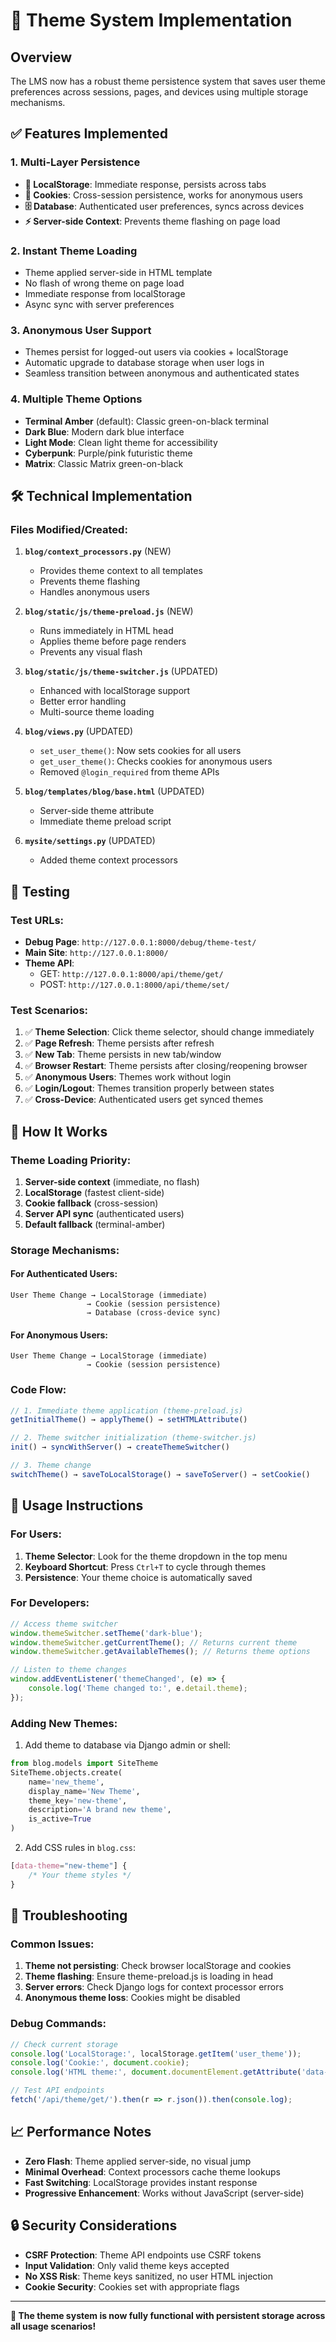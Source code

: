 # 🎨 Theme System Implementation

## Overview
The LMS now has a robust theme persistence system that saves user theme preferences across sessions, pages, and devices using multiple storage mechanisms.

## ✅ Features Implemented

### 1. **Multi-Layer Persistence**
- **📱 LocalStorage**: Immediate response, persists across tabs
- **🍪 Cookies**: Cross-session persistence, works for anonymous users
- **🗄️ Database**: Authenticated user preferences, syncs across devices
- **⚡ Server-side Context**: Prevents theme flashing on page load

### 2. **Instant Theme Loading**
- Theme applied server-side in HTML template
- No flash of wrong theme on page load
- Immediate response from localStorage
- Async sync with server preferences

### 3. **Anonymous User Support**
- Themes persist for logged-out users via cookies + localStorage
- Automatic upgrade to database storage when user logs in
- Seamless transition between anonymous and authenticated states

### 4. **Multiple Theme Options**
- **Terminal Amber** (default): Classic green-on-black terminal
- **Dark Blue**: Modern dark blue interface
- **Light Mode**: Clean light theme for accessibility
- **Cyberpunk**: Purple/pink futuristic theme
- **Matrix**: Classic Matrix green-on-black

## 🛠️ Technical Implementation

### Files Modified/Created:

1. **`blog/context_processors.py`** (NEW)
   - Provides theme context to all templates
   - Prevents theme flashing
   - Handles anonymous users

2. **`blog/static/js/theme-preload.js`** (NEW)
   - Runs immediately in HTML head
   - Applies theme before page renders
   - Prevents any visual flash

3. **`blog/static/js/theme-switcher.js`** (UPDATED)
   - Enhanced with localStorage support
   - Better error handling
   - Multi-source theme loading

4. **`blog/views.py`** (UPDATED)
   - `set_user_theme()`: Now sets cookies for all users
   - `get_user_theme()`: Checks cookies for anonymous users
   - Removed `@login_required` from theme APIs

5. **`blog/templates/blog/base.html`** (UPDATED)
   - Server-side theme attribute
   - Immediate theme preload script

6. **`mysite/settings.py`** (UPDATED)
   - Added theme context processors

## 🧪 Testing

### Test URLs:
- **Debug Page**: `http://127.0.0.1:8000/debug/theme-test/`
- **Main Site**: `http://127.0.0.1:8000/`
- **Theme API**: 
  - GET: `http://127.0.0.1:8000/api/theme/get/`
  - POST: `http://127.0.0.1:8000/api/theme/set/`

### Test Scenarios:
1. ✅ **Theme Selection**: Click theme selector, should change immediately
2. ✅ **Page Refresh**: Theme persists after refresh
3. ✅ **New Tab**: Theme persists in new tab/window
4. ✅ **Browser Restart**: Theme persists after closing/reopening browser
5. ✅ **Anonymous Users**: Themes work without login
6. ✅ **Login/Logout**: Themes transition properly between states
7. ✅ **Cross-Device**: Authenticated users get synced themes

## 🔧 How It Works

### Theme Loading Priority:
1. **Server-side context** (immediate, no flash)
2. **LocalStorage** (fastest client-side)
3. **Cookie fallback** (cross-session)
4. **Server API sync** (authenticated users)
5. **Default fallback** (terminal-amber)

### Storage Mechanisms:

#### For Authenticated Users:
```
User Theme Change → LocalStorage (immediate) 
                 → Cookie (session persistence)
                 → Database (cross-device sync)
```

#### For Anonymous Users:
```
User Theme Change → LocalStorage (immediate)
                 → Cookie (session persistence)
```

### Code Flow:
```javascript
// 1. Immediate theme application (theme-preload.js)
getInitialTheme() → applyTheme() → setHTMLAttribute()

// 2. Theme switcher initialization (theme-switcher.js)  
init() → syncWithServer() → createThemeSwitcher()

// 3. Theme change
switchTheme() → saveToLocalStorage() → saveToServer() → setCookie()
```

## 🎯 Usage Instructions

### For Users:
1. **Theme Selector**: Look for the theme dropdown in the top menu
2. **Keyboard Shortcut**: Press `Ctrl+T` to cycle through themes
3. **Persistence**: Your theme choice is automatically saved

### For Developers:
```javascript
// Access theme switcher
window.themeSwitcher.setTheme('dark-blue');
window.themeSwitcher.getCurrentTheme(); // Returns current theme
window.themeSwitcher.getAvailableThemes(); // Returns theme options

// Listen to theme changes
window.addEventListener('themeChanged', (e) => {
    console.log('Theme changed to:', e.detail.theme);
});
```

### Adding New Themes:
1. Add theme to database via Django admin or shell:
```python
from blog.models import SiteTheme
SiteTheme.objects.create(
    name='new_theme',
    display_name='New Theme',
    theme_key='new-theme',
    description='A brand new theme',
    is_active=True
)
```

2. Add CSS rules in `blog.css`:
```css
[data-theme="new-theme"] {
    /* Your theme styles */
}
```

## 🐛 Troubleshooting

### Common Issues:

1. **Theme not persisting**: Check browser localStorage and cookies
2. **Theme flashing**: Ensure theme-preload.js is loading in head
3. **Server errors**: Check Django logs for context processor errors
4. **Anonymous theme loss**: Cookies might be disabled

### Debug Commands:
```javascript
// Check current storage
console.log('LocalStorage:', localStorage.getItem('user_theme'));
console.log('Cookie:', document.cookie);
console.log('HTML theme:', document.documentElement.getAttribute('data-theme'));

// Test API endpoints
fetch('/api/theme/get/').then(r => r.json()).then(console.log);
```

## 📈 Performance Notes

- **Zero Flash**: Theme applied server-side, no visual jump
- **Minimal Overhead**: Context processors cache theme lookups
- **Fast Switching**: LocalStorage provides instant response
- **Progressive Enhancement**: Works without JavaScript (server-side)

## 🔒 Security Considerations

- **CSRF Protection**: Theme API endpoints use CSRF tokens
- **Input Validation**: Only valid theme keys accepted
- **No XSS Risk**: Theme keys sanitized, no user HTML injection
- **Cookie Security**: Cookies set with appropriate flags

---

**🎉 The theme system is now fully functional with persistent storage across all usage scenarios!**